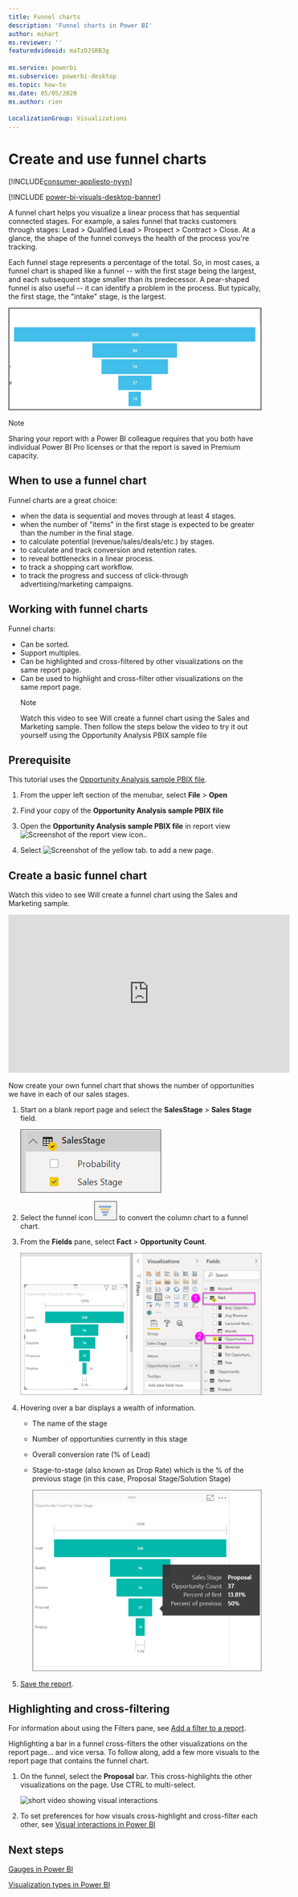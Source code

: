 ```yaml
---
title: Funnel charts
description: 'Funnel charts in Power BI'
author: mihart
ms.reviewer: ''
featuredvideoid: maTzOJSRB3g

ms.service: powerbi
ms.subservice: powerbi-desktop
ms.topic: how-to
ms.date: 05/05/2020
ms.author: rien

LocalizationGroup: Visualizations
---
```

# Create and use funnel charts

[!INCLUDE[consumer-appliesto-nyyn](../includes/consumer-appliesto-nyyn.md)]

[!INCLUDE [power-bi-visuals-desktop-banner](../includes/power-bi-visuals-desktop-banner.md)]

A funnel chart helps you visualize a linear process that has sequential connected stages. For example, a sales funnel that tracks customers through stages: Lead \> Qualified Lead \> Prospect \> Contract \> Close.  At a glance, the shape of the funnel conveys the health of the process you're tracking.

Each funnel stage represents a percentage of the total. So, in most cases, a funnel chart is shaped like a funnel -- with the first stage being the largest, and each subsequent stage smaller than its predecessor.  A pear-shaped funnel is also useful -- it can identify a problem in the process.  But typically, the first stage, the "intake" stage, is the largest.

![sample blue funnel](media/power-bi-visualization-funnel-charts/funnelplain.png)

> [!NOTE]
> Sharing your report with a Power BI colleague requires that you both have individual Power BI Pro licenses or that the report is saved in Premium capacity.    

## When to use a funnel chart
Funnel charts are a great choice:

* when the data is sequential and moves through at least 4 stages.
* when the number of "items" in the first stage is expected to be greater than the number in the final stage.
* to calculate potential (revenue/sales/deals/etc.) by stages.
* to calculate and track conversion and retention rates.
* to reveal bottlenecks in a linear process.
* to track a shopping cart workflow.
* to track the progress and success of click-through advertising/marketing campaigns.

## Working with funnel charts
Funnel charts:

* Can be sorted.
* Support multiples.
* Can be highlighted and cross-filtered by other visualizations on the same report page.
* Can be used to highlight and cross-filter other visualizations on the same report page.
   > [!NOTE]
   > Watch this video to see Will create a funnel chart using the Sales and Marketing sample. Then follow the steps below the video to try it out yourself using the Opportunity Analysis PBIX sample file
   > 
   > 
## Prerequisite

This tutorial uses the [Opportunity Analysis sample PBIX file](https://download.microsoft.com/download/9/1/5/915ABCFA-7125-4D85-A7BD-05645BD95BD8/Opportunity%20Analysis%20Sample%20PBIX.pbix
).

1. From the upper left section of the menubar, select **File** > **Open**
   
2. Find your copy of the **Opportunity Analysis sample PBIX file**

1. Open the **Opportunity Analysis sample PBIX file** in report view ![Screenshot of the report view icon.](media/power-bi-visualization-kpi/power-bi-report-view.png).

1. Select ![Screenshot of the yellow tab.](media/power-bi-visualization-kpi/power-bi-yellow-tab.png) to add a new page.


## Create a basic funnel chart
Watch this video to see Will create a funnel chart using the Sales and Marketing sample.

<iframe width="560" height="315" src="https://www.youtube.com/embed/qKRZPBnaUXM" frameborder="0" allow="autoplay; encrypted-media" allowfullscreen></iframe>


Now create your own funnel chart that shows the number of opportunities we have in each of our sales stages.

1. Start on a blank report page and select the **SalesStage** \> **Sales Stage** field.
   
    ![select Sales Stage](media/power-bi-visualization-funnel-charts/funnelselectfield-new.png)

1. Select the funnel icon ![funnel chart icon](media/power-bi-visualization-funnel-charts/power-bi-funnel-icon.png) to convert the column chart to a funnel chart.

2. From the **Fields** pane, select **Fact** \> **Opportunity Count**.
   
    ![build the funnel chart](media/power-bi-visualization-funnel-charts/power-bi-funnel-2.png)
4. Hovering over a bar displays a wealth of information.
   
   * The name of the stage
   * Number of opportunities currently in this stage
   * Overall conversion rate (% of Lead) 
   * Stage-to-stage (also known as Drop Rate) which is the % of the previous stage (in this case, Proposal Stage/Solution Stage)
     
     ![details for Proposal bar](media/power-bi-visualization-funnel-charts/funnelhover-new.png)

6. [Save the report](../create-reports/service-report-save.md).

## Highlighting and cross-filtering
For information about using the Filters pane, see [Add a filter to a report](../create-reports/power-bi-report-add-filter.md).

Highlighting a bar in a funnel cross-filters the other visualizations on the report page... and vice versa. To follow along, add a few more visuals to the report page that contains the funnel chart.

1. On the funnel, select the **Proposal** bar. This cross-highlights the other visualizations on the page. Use CTRL to multi-select.
   
   ![short video showing visual interactions](media/power-bi-visualization-funnel-charts/funnelchartnoowl.gif)
2. To set preferences for how visuals cross-highlight and cross-filter each other, see [Visual interactions in Power BI](../create-reports/service-reports-visual-interactions.md)

## Next steps

[Gauges in Power BI](power-bi-visualization-radial-gauge-charts.md)

[Visualization types in Power BI](power-bi-visualization-types-for-reports-and-q-and-a.md)



